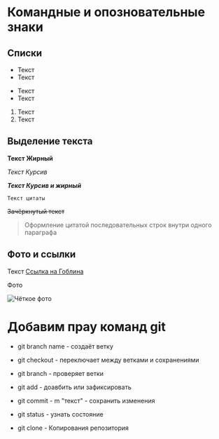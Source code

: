 # Командные и опозновательные знаки 

## Списки 

* Текст
* Текст

+ Текст
+ Текст

1. Текст
2. Текст

## Выделение текста

**Текст Жирный**

*Текст Курсив*

_**Текст Курсив и жирный**_

```
Текст цитаты
```

~~Зачёркнутый текст~~

> Оформление цитатой
последовательных строк
внутри одного параграфа

## Фото и ссылки 

Текст [Ссылка на Гоблина](https://www.youtube.com/watch?v=X_codI8-xUI "Ссылка на видео в YouTube")

Фото 

![Чёткое фото](create.jpeg)

# Добавим прау команд git 

* git branch name - создаёт ветку
* git checkout - переключает между ветками и сохранениями
* git branch - проверяет ветки

* git add - доавбить или зафиксировать
* git commit - m "текст" - сохранить изменения 
* git status - узнать состояние

* git clone - Копирования репозитория